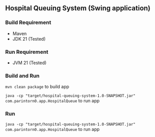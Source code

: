 ## Hospital Queuing System (Swing application)

### Build Requirement
- Maven
- JDK 21 (Tested)

### Run Requirement
- JVM 21 (Tested)

### Build and Run
`mvn clean package` to build app

`java -cp "target/hospital-queuing-system-1.0-SNAPSHOT.jar" com.parintorn0.app.HospitalQueue` to run app

### Run
`java -cp "target/hospital-queuing-system-1.0-SNAPSHOT.jar" com.parintorn0.app.HospitalQueue` to run app